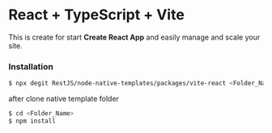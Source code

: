 # React + TypeScript + Vite

This is create for start **Create React App** and easily manage and scale your site.

### Installation

```bash 
$ npx degit RestJS/node-native-templates/packages/vite-react <Folder_Name>
```
after clone native template folder
```bash 
$ cd <Folder_Name>
$ npm install
```
